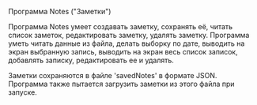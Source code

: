 Программа Notes ("Заметки")

Программа Notes умеет создавать заметку, сохранять её, читать список заметок, редактировать заметку, удалять заметку. Программа уметь читать данные из файла, делать выборку по дате, выводить на экран выбранную запись, выводить на экран весь список записок, добавлять записку, редактировать ее и удалять.

Заметки сохраняются в файле 'savedNotes' в формате JSON. Программа также пытается загрузить заметки из этого файла при запуске.

